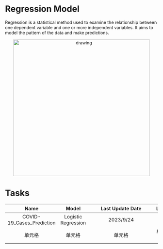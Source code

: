 # Regression Model
Regression is a statistical method used to examine the relationship between one dependent variable and one or more independent variables. It aims to model the pattern of the data and make predictions.

<p align="center">
<img src="https://miro.medium.com/v2/resize:fit:1400/0*0plB5_YzkViGnD3j.gif" alt="drawing" width="450"/>
</p>

# Tasks
| Name |Model|<div style="width: 150pt"> Last Update Date| Link |
|  :-: | :-:  |  :-:  | :-: |
| COVID-19_Cases_Prediction  | Logistic Regression | 2023/9/24  | [:door:](ML_practrice/Regression/ML2023-HW1-COVID-19_Cases_Prediction) |
| 单元格  | 单元格 | 单元格  | 单元格 |
